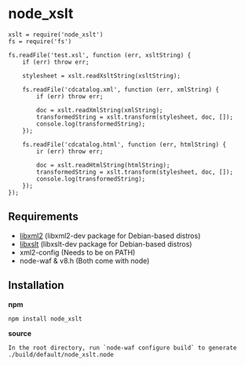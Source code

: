 # node_xslt

    xslt = require('node_xslt')
    fs = require('fs')
    
    fs.readFile('test.xsl', function (err, xsltString) {
        if (err) throw err;

        stylesheet = xslt.readXsltString(xsltString);

        fs.readFile('cdcatalog.xml', function (err, xmlString) {
            if (err) throw err;

            doc = xslt.readXmlString(xmlString);
            transformedString = xslt.transform(stylesheet, doc, []);
            console.log(transformedString);
        });

        fs.readFile('cdcatalog.html', function (err, htmlString) {
            ir (err) throw err;

            doc = xslt.readHtmlString(htmlString);
            transformedString = xslt.transform(stylesheet, doc, []);
            console.log(transformedString);
        });
    });

## Requirements

* [libxml2](http://www.xmlsoft.org/) (libxml2-dev package for Debian-based distros)
* [libxslt](http://www.xmlsoft.org/) (libxslt-dev package for Debian-based distros)
* xml2-config (Needs to be on PATH)
* node-waf & v8.h (Both come with node)

## Installation

**npm**

    npm install node_xslt

**source**

    In the root directory, run `node-waf configure build` to generate
    ./build/default/node_xslt.node
